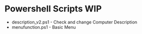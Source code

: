 # Powershell Scripts WIP
* description_v2.ps1 - Check and change Computer Description
* menufunction.ps1 - Basic Menu
